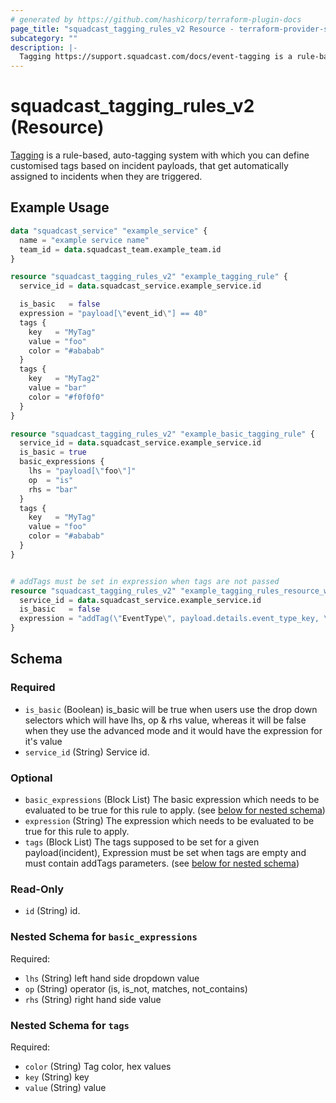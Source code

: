 ```yaml
---
# generated by https://github.com/hashicorp/terraform-plugin-docs
page_title: "squadcast_tagging_rules_v2 Resource - terraform-provider-squadcast"
subcategory: ""
description: |-
  Tagging https://support.squadcast.com/docs/event-tagging is a rule-based, auto-tagging system with which you can define customised tags based on incident payloads, that get automatically assigned to incidents when they are triggered.
---
```


# squadcast_tagging_rules_v2 (Resource)

[Tagging](https://support.squadcast.com/docs/event-tagging) is a rule-based, auto-tagging system with which you can define customised tags based on incident payloads, that get automatically assigned to incidents when they are triggered.

## Example Usage

```terraform
data "squadcast_service" "example_service" {
  name = "example service name"
  team_id = data.squadcast_team.example_team.id
}

resource "squadcast_tagging_rules_v2" "example_tagging_rule" {
  service_id = data.squadcast_service.example_service.id

  is_basic   = false
  expression = "payload[\"event_id\"] == 40"  
  tags {
    key   = "MyTag"
    value = "foo"
    color = "#ababab"
  }
  tags {
    key   = "MyTag2"
    value = "bar"
    color = "#f0f0f0"
  }
}

resource "squadcast_tagging_rules_v2" "example_basic_tagging_rule" {
  service_id = data.squadcast_service.example_service.id
  is_basic = true
  basic_expressions {
    lhs = "payload[\"foo\"]"
    op  = "is"
    rhs = "bar"
  }
  tags {
    key   = "MyTag"
    value = "foo"
    color = "#ababab"
  }
}


# addTags must be set in expression when tags are not passed
resource "squadcast_tagging_rules_v2" "example_tagging_rules_resource_withouttags" {
  service_id = data.squadcast_service.example_service.id
  is_basic   = false
  expression = "addTag(\"EventType\", payload.details.event_type_key, \"#037916\")"
}
```

<!-- schema generated by tfplugindocs -->
## Schema

### Required

- `is_basic` (Boolean) is_basic will be true when users use the drop down selectors which will have lhs, op & rhs value, whereas it will be false when they use the advanced mode and it would have the expression for it's value
- `service_id` (String) Service id.

### Optional

- `basic_expressions` (Block List) The basic expression which needs to be evaluated to be true for this rule to apply. (see [below for nested schema](#nestedblock--basic_expressions))
- `expression` (String) The expression which needs to be evaluated to be true for this rule to apply.
- `tags` (Block List) The tags supposed to be set for a given payload(incident), Expression must be set when tags are empty and must contain addTags parameters. (see [below for nested schema](#nestedblock--tags))

### Read-Only

- `id` (String) id.

<a id="nestedblock--basic_expressions"></a>
### Nested Schema for `basic_expressions`

Required:

- `lhs` (String) left hand side dropdown value
- `op` (String) operator (is, is_not, matches, not_contains)
- `rhs` (String) right hand side value


<a id="nestedblock--tags"></a>
### Nested Schema for `tags`

Required:

- `color` (String) Tag color, hex values
- `key` (String) key
- `value` (String) value
